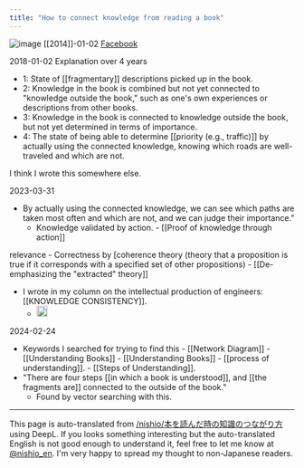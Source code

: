 ```yaml
---
title: "How to connect knowledge from reading a book"
---
```


![image](https://gyazo.com/bcc1d66691f1c548ca0e5eb60caecf84/thumb/1000)
[[2014]]-01-02 [Facebook](https://www.facebook.com/photo.php?fbid=10202387303180452&set=a.10202384949441610.1073741828.1129148772&type=3&theater)

2018-01-02 Explanation over 4 years
- 1: State of [[fragmentary]] descriptions picked up in the book.
- 2: Knowledge in the book is combined but not yet connected to "knowledge outside the book," such as one's own experiences or descriptions from other books.
- 3: Knowledge in the book is connected to knowledge outside the book, but not yet determined in terms of importance.
- 4: The state of being able to determine [[priority (e.g., traffic)]] by actually using the connected knowledge, knowing which roads are well-traveled and which are not.

I think I wrote this somewhere else.

2023-03-31
- By actually using the connected knowledge, we can see which paths are taken most often and which are not, and we can judge their importance."
    - Knowledge validated by action.
            - [[Proof of knowledge through action]]

relevance
    - Correctness by [coherence theory (theory that a proposition is true if it corresponds with a specified set of other propositions)
    - [[De-emphasizing the "extracted" theory]]
- I wrote in my column on the intellectual production of engineers: [[KNOWLEDGE CONSISTENCY]].
    - <img src='https://scrapbox.io/api/pages/nishio-en/知識の整合性/icon' alt='知識の整合性.icon' height="19.5"/>

2024-02-24
- Keywords I searched for trying to find this
        - [[Network Diagram]]
            - [[Understanding Books]]
            - [[Understanding Books]]
        - [[process of understanding]].
        - [[Steps of Understanding]].
- "There are four steps [[in which a book is understood]], and [[the fragments are]] connected to the outside of the book."
    - Found by vector searching with this.

---
This page is auto-translated from [/nishio/本を読んだ時の知識のつながり方](https://scrapbox.io/nishio/本を読んだ時の知識のつながり方) using DeepL. If you looks something interesting but the auto-translated English is not good enough to understand it, feel free to let me know at [@nishio_en](https://twitter.com/nishio_en). I'm very happy to spread my thought to non-Japanese readers.